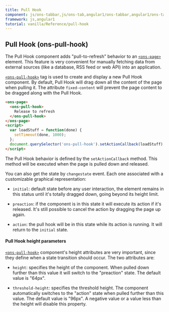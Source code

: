 ```yaml
---
title: Pull Hook
component: js/ons-tabbar,js/ons-tab,angular1/ons-tabbar,angular1/ons-tab
framework: js,angular1
tutorial: vanilla/Reference/pull-hook
---
```


## Pull Hook (ons-pull-hook)

The Pull Hook component adds "pull-to-refresh" behavior to an [`<ons-page>`](/v2/docs/js/ons-page.html) element. This feature is very convenient for manually fetching data from external sources (like a database, RSS feed or web API) into an application.

[`<ons-pull-hook>`](/v2/docs/js/ons-pull-hook.html) tag is used to create and display a new Pull Hook component. By default, Pull Hook will drag down all the content of the page when pulling it. The attribute `fixed-content` will prevent the page content to be dragged along with the Pull Hook.

``` html
<ons-page>
  <ons-pull-hook>
    Release to refresh
  </ons-pull-hook>
</ons-page>
<script>
  var loadStuff = function(done) {
    setTimeout(done, 1000);
  };
  document.querySelector('ons-pull-hook').setActionCallback(loadStuff);
</script>
```

The Pull Hook behavior is defined by the `setActionCallback` method. This method will be executed when the page is pulled down and released.

You can also get the state by `changestate` event. Each one associated with a customizable graphical representation:

* `initial`: default state before any user interaction, the element remains in this status until it's totally dragged down, going beyond its height limit.

* `preaction`: if the component is in this state it will execute its action if it's released. It's still possible to cancel the action by dragging the page up again.

* `action`: the pull hook will be in this state while its action is running. It will return to the `initial` state.

#### Pull Hook height parameters

[`<ons-pull-hook>`](/v2/docs/js/ons-pull-hook.html) component's height attributes are very important, since they define when a state transition should occur. The two attributes are:

* `height`: specifies the height of the component. When pulled down further than this value it will switch to the "preaction" state. The default value is "64px".

* `threshold-height`: specifies the threshold height. The component automatically switches to the "action" state when pulled further than this value. The default value is "96px". A negative value or a value less than the height will disable this property.
